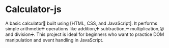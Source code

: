 # Calculator-js
A basic calculator📲 built using [HTML, CSS, and JavaScript]. It performs simple arithmetic➕ operations like addition,➕ subtraction,➖ multiplication,😵 and division➗. This project is ideal for beginners who want to practice DOM manipulation and event handling in JavaScript.
